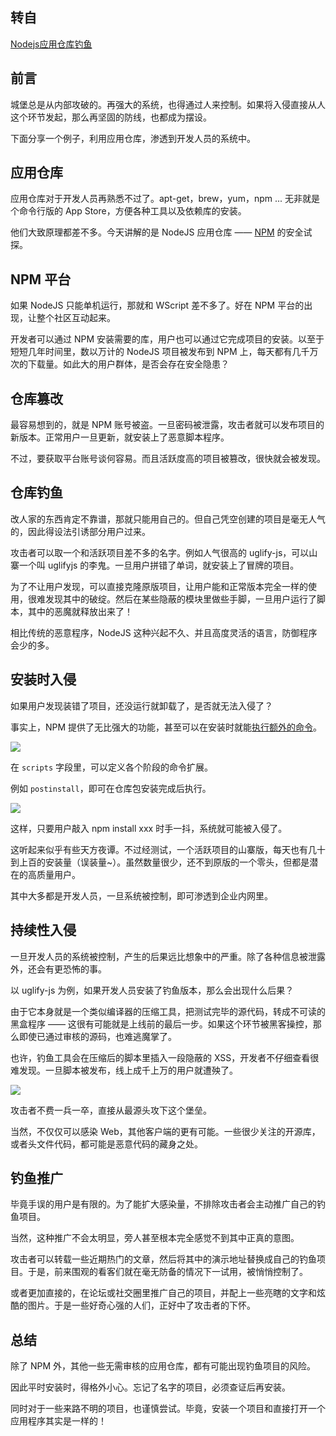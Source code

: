 ## 转自
<a href="http://www.cnblogs.com/index-html/p/npm_package_phishing.html" target="_blank">Nodejs应用仓库钓鱼</a>

## 前言

城堡总是从内部攻破的。再强大的系统，也得通过人来控制。如果将入侵直接从人这个环节发起，那么再坚固的防线，也都成为摆设。

下面分享一个例子，利用应用仓库，渗透到开发人员的系统中。

## 应用仓库

应用仓库对于开发人员再熟悉不过了。apt-get，brew，yum，npm ... 无非就是个命令行版的 App Store，方便各种工具以及依赖库的安装。

他们大致原理都差不多。今天讲解的是 NodeJS 应用仓库 —— [NPM](https://www.npmjs.com/) 的安全试探。

## NPM 平台

如果 NodeJS 只能单机运行，那就和 WScript 差不多了。好在 NPM 平台的出现，让整个社区互动起来。

开发者可以通过 NPM 安装需要的库，用户也可以通过它完成项目的安装。以至于短短几年时间里，数以万计的 NodeJS 项目被发布到 NPM 上，每天都有几千万次的下载量。如此大的用户群体，是否会存在安全隐患？

## 仓库篡改

最容易想到的，就是 NPM 账号被盗。一旦密码被泄露，攻击者就可以发布项目的新版本。正常用户一旦更新，就安装上了恶意脚本程序。

不过，要获取平台账号谈何容易。而且活跃度高的项目被篡改，很快就会被发现。

## 仓库钓鱼

改人家的东西肯定不靠谱，那就只能用自己的。但自己凭空创建的项目是毫无人气的，因此得设法引诱部分用户过来。

攻击者可以取一个和活跃项目差不多的名字。例如人气很高的 uglify-js，可以山寨一个叫 uglifyjs 的李鬼。一旦用户拼错了单词，就安装上了冒牌的项目。

为了不让用户发现，可以直接克隆原版项目，让用户能和正常版本完全一样的使用，很难发现其中的破绽。然后在某些隐蔽的模块里做些手脚，一旦用户运行了脚本，其中的恶魔就释放出来了！

相比传统的恶意程序，NodeJS 这种兴起不久、并且高度灵活的语言，防御程序会少的多。

## 安装时入侵

如果用户发现装错了项目，还没运行就卸载了，是否就无法入侵了？

事实上，NPM 提供了无比强大的功能，甚至可以在安装时就能[执行额外的命令](https://docs.npmjs.com/misc/scripts)。

![](http://images.cnitblog.com/blog2015/273626/201503/121718133081850.png)

在 `scripts` 字段里，可以定义各个阶段的命令扩展。

例如 `postinstall`，即可在仓库包安装完成后执行。

![](http://images.cnitblog.com/blog2015/273626/201503/121718247309572.png)

这样，只要用户敲入 npm install xxx 时手一抖，系统就可能被入侵了。

这听起来似乎有些天方夜谭。不过经测试，一个活跃项目的山寨版，每天也有几十到上百的安装量（误装量~）。虽然数量很少，还不到原版的一个零头，但都是潜在的高质量用户。

其中大多都是开发人员，一旦系统被控制，即可渗透到企业内网里。

## 持续性入侵

一旦开发人员的系统被控制，产生的后果远比想象中的严重。除了各种信息被泄露外，还会有更恐怖的事。

以 uglify-js 为例，如果开发人员安装了钓鱼版本，那么会出现什么后果？

由于它本身就是一个类似编译器的压缩工具，把测试完毕的源代码，转成不可读的黑盒程序 —— 这很有可能就是上线前的最后一步。如果这个环节被黑客操控，那么即使已通过审核的源码，也难逃魔掌了。

也许，钓鱼工具会在压缩后的脚本里插入一段隐蔽的 XSS，开发者不仔细查看很难发现。一旦脚本被发布，线上成千上万的用户就遭殃了。

![](http://images.cnitblog.com/blog2015/273626/201503/121718368555910.png)

攻击者不费一兵一卒，直接从最源头攻下这个堡垒。

当然，不仅仅可以感染 Web，其他客户端的更有可能。一些很少关注的开源库，或者头文件代码，都可能是恶意代码的藏身之处。

## 钓鱼推广

毕竟手误的用户是有限的。为了能扩大感染量，不排除攻击者会主动推广自己的钓鱼项目。

当然，这种推广不会太明显，旁人甚至根本完全感觉不到其中正真的意图。

攻击者可以转载一些近期热门的文章，然后将其中的演示地址替换成自己的钓鱼项目。于是，前来围观的看客们就在毫无防备的情况下一试用，被悄悄控制了。

或者更加直接的，在论坛或社交圈里推广自己的项目，并配上一些亮瞎的文字和炫酷的图片。于是一些好奇心强的人们，正好中了攻击者的下怀。

## 总结

除了 NPM 外，其他一些无需审核的应用仓库，都有可能出现钓鱼项目的风险。

因此平时安装时，得格外小心。忘记了名字的项目，必须查证后再安装。

同时对于一些来路不明的项目，也谨慎尝试。毕竟，安装一个项目和直接打开一个应用程序其实是一样的！


